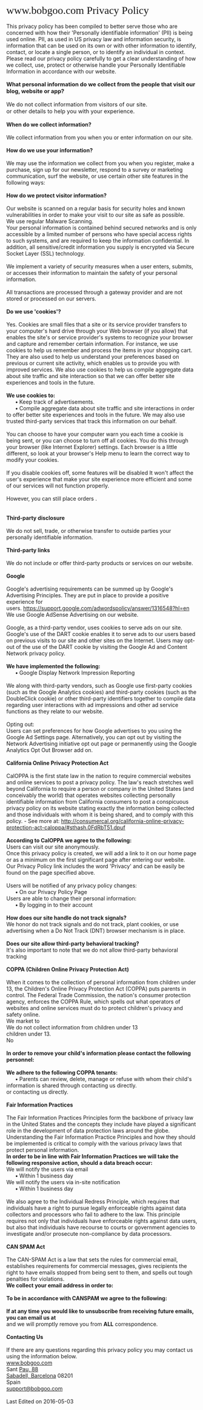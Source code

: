 <div id="ppHeader" style="font-family: verdana; font-size: 21pt; margin: 0px auto;">
www.bobgoo.com Privacy Policy</div>
<span style="font-family: inherit;"></span><br />
<div>
<span style="font-family: inherit;">This privacy policy has been compiled to better serve those who are concerned with how their 'Personally identifiable information' (PII) is being used online. PII, as used in US privacy law and information security, is information that can be used on its own or with other information to identify, contact, or locate a single person, or to identify an individual in context. Please read our privacy policy carefully to get a clear understanding of how we collect, use, protect or otherwise handle your Personally Identifiable Information in accordance with our website.</span></div>
<div id="ppBody" style="margin: 0px auto;">
<span id="infoCo" style="font-size: 11pt;"></span><br />
<div class="grayText" style="font-size: 11pt;">
<strong>What personal information do we collect from the people that visit our blog, website or app?</strong></div>
<br />
<div class="innerText" style="font-size: 11pt;">
We do not collect information from visitors of our site.</div>
<span style="font-size: 11pt;">or other details to help you with your experience.</span></div>
<br />
<div class="grayText">
<strong>When do we collect information?</strong></div>
<br />
<div class="innerText">
We collect information from you when you or enter information on our site.</div>
<br />
<div class="grayText">
<strong>How do we use your information?&nbsp;</strong></div>
<br />
<div class="innerText">
We may use the information we collect from you when you register, make a purchase, sign up for our newsletter, respond to a survey or marketing communication, surf the website, or use certain other site features in the following ways:</div>
<span id="infoPro"></span><br />
<div class="grayText">
<strong>How do we protect visitor information?</strong></div>
<br />
<div class="innerText">
Our website is scanned on a regular basis for security holes and known vulnerabilities in order to make your visit to our site as safe as possible.</div>
<div class="innerText">
We use regular Malware Scanning.</div>
<div class="innerText">
Your personal information is contained behind secured networks and is only accessible by a limited number of persons who have special access rights to such systems, and are required to keep the information confidential. In addition, all sensitive/credit information you supply is encrypted via Secure Socket Layer (SSL) technology.</div>
<br />
<div class="innerText">
We implement a variety of security measures when a user enters, submits, or accesses their information to maintain the safety of your personal information.</div>
<br />
<div class="innerText">
All transactions are processed through a gateway provider and are not stored or processed on our servers.</div>
<span id="coUs"></span><br />
<div class="grayText">
<strong>Do we use 'cookies'?</strong></div>
<br />
<div class="innerText">
Yes. Cookies are small files that a site or its service provider transfers to your computer's hard drive through your Web browser (if you allow) that enables the site's or service provider's systems to recognize your browser and capture and remember certain information. For instance, we use cookies to help us remember and process the items in your shopping cart. They are also used to help us understand your preferences based on previous or current site activity, which enables us to provide you with improved services. We also use cookies to help us compile aggregate data about site traffic and site interaction so that we can offer better site experiences and tools in the future.</div>
<div class="innerText">
<br />
<strong>We use cookies to:</strong></div>
<div class="innerText">
&nbsp;&nbsp;&nbsp;&nbsp;&nbsp;&nbsp;<strong>•</strong>&nbsp;Keep track of advertisements.</div>
<div class="innerText">
&nbsp;&nbsp;&nbsp;&nbsp;&nbsp;&nbsp;<strong>•</strong>&nbsp;Compile aggregate data about site traffic and site interactions in order to offer better site experiences and tools in the future. We may also use trusted third-party services that track this information on our behalf.</div>
<div class="innerText">
<br />
You can choose to have your computer warn you each time a cookie is being sent, or you can choose to turn off all cookies. You do this through your browser (like Internet Explorer) settings. Each browser is a little different, so look at your browser's Help menu to learn the correct way to modify your cookies.</div>
<br />
<div class="innerText">
If you disable cookies off, some features will be disabled It won't affect the user's experience that make your site experience more efficient and some of our services will not function properly.</div>
<br />
<div class="innerText">
However, you can still place orders .</div>
<br />
<span id="trDi"></span><br />
<div class="grayText">
<strong>Third-party disclosure</strong></div>
<br />
<div class="innerText">
We do not sell, trade, or otherwise transfer to outside parties your personally identifiable information.</div>
<span id="trLi"></span><br />
<div class="grayText">
<strong>Third-party links</strong></div>
<br />
<div class="innerText">
We do not include or offer third-party products or services on our website.</div>
<span id="gooAd"></span><br />
<div class="blueText">
<strong>Google</strong></div>
<br />
<div class="innerText">
Google's advertising requirements can be summed up by Google's Advertising Principles. They are put in place to provide a positive experience for users.&nbsp;<a dir="ltr" href="https://support.google.com/adwordspolicy/answer/1316548?hl=en" x-apple-data-detectors-result="1" x-apple-data-detectors-type="link" x-apple-data-detectors="true">https://support.google.com/adwordspolicy/answer/1316548?hl=en</a></div>
<div class="innerText">
We use Google AdSense Advertising on our website.</div>
<div class="innerText">
<br />
Google, as a third-party vendor, uses cookies to serve ads on our site. Google's use of the DART cookie enables it to serve ads to our users based on previous visits to our site and other sites on the Internet. Users may opt-out of the use of the DART cookie by visiting the Google Ad and Content Network privacy policy.</div>
<div class="innerText">
<br />
<strong>We have implemented the following:</strong></div>
<div class="innerText">
&nbsp;&nbsp;&nbsp;&nbsp;&nbsp;&nbsp;<strong>•</strong>&nbsp;Google Display Network Impression Reporting</div>
<br />
<div class="innerText">
We along with third-party vendors, such as Google use first-party cookies (such as the Google Analytics cookies) and third-party cookies (such as the DoubleClick cookie) or other third-party identifiers together to compile data regarding user interactions with ad impressions and other ad service functions as they relate to our website.</div>
<div class="innerText">
<br />
Opting out:<br />
Users can set preferences for how Google advertises to you using the Google Ad Settings page. Alternatively, you can opt out by visiting the Network Advertising initiative opt out page or permanently using the Google Analytics Opt Out Browser add on.</div>
<span id="calOppa"></span><br />
<div class="blueText">
<strong>California Online Privacy Protection Act</strong></div>
<br />
<div class="innerText">
CalOPPA is the first state law in the nation to require commercial websites and online services to post a privacy policy. The law's reach stretches well beyond California to require a person or company in the United States (and conceivably the world) that operates websites collecting personally identifiable information from California consumers to post a conspicuous privacy policy on its website stating exactly the information being collected and those individuals with whom it is being shared, and to comply with this policy. - See more at:&nbsp;<a dir="ltr" href="http://consumercal.org/california-online-privacy-protection-act-caloppa/#sthash.0FdRbT51.dpuf" x-apple-data-detectors-result="2" x-apple-data-detectors-type="link" x-apple-data-detectors="true">http://consumercal.org/california-online-privacy-protection-act-caloppa/#sthash.0FdRbT51.dpuf</a></div>
<div class="innerText">
<br />
<strong>According to CalOPPA we agree to the following:</strong></div>
<div class="innerText">
Users can visit our site anonymously.</div>
<div class="innerText">
Once this privacy policy is created, we will add a link to it on our home page or as a minimum on the first significant page after entering our website.</div>
<div class="innerText">
Our Privacy Policy link includes the word 'Privacy' and can be easily be found on the page specified above.</div>
<div class="innerText">
<br />
Users will be notified of any privacy policy changes:</div>
<div class="innerText">
&nbsp;&nbsp;&nbsp;&nbsp;&nbsp;&nbsp;<strong>•</strong>&nbsp;On our Privacy Policy Page</div>
<div class="innerText">
Users are able to change their personal information:</div>
<div class="innerText">
&nbsp;&nbsp;&nbsp;&nbsp;&nbsp;&nbsp;<strong>•</strong>&nbsp;By logging in to their account</div>
<div class="innerText">
<br />
<strong>How does our site handle do not track signals?</strong></div>
<div class="innerText">
We honor do not track signals and do not track, plant cookies, or use advertising when a Do Not Track (DNT) browser mechanism is in place.</div>
<div class="innerText">
<br />
<strong>Does our site allow third-party behavioral tracking?</strong></div>
<div class="innerText">
It's also important to note that we do not allow third-party behavioral tracking</div>
<span id="coppAct"></span><br />
<div class="blueText">
<strong>COPPA (Children Online Privacy Protection Act)</strong></div>
<br />
<div class="innerText">
When it comes to the collection of personal information from children under 13, the Children's Online Privacy Protection Act (COPPA) puts parents in control. The Federal Trade Commission, the nation's consumer protection agency, enforces the COPPA Rule, which spells out what operators of websites and online services must do to protect children's privacy and safety online.</div>
<div class="innerText">
We market to<br />
<div class="innerText">
We do not collect information from children under 13</div>
children under 13.</div>
<div class="innerText">
No</div>
<div class="innerText">
<br />
<strong>In order to remove your child's information please contact the following personnel:&nbsp;</strong></div>
<div class="innerText">
<br />
<strong>We adhere to the following COPPA tenants:&nbsp;</strong></div>
<div class="innerText">
&nbsp;&nbsp;&nbsp;&nbsp;&nbsp;&nbsp;<strong>•</strong>&nbsp;Parents can review, delete, manage or refuse with whom their child's information is shared through contacting us directly.</div>
or contacting us directly.<br />
<span id="ftcFip"></span><br />
<div class="blueText">
<strong>Fair Information Practices</strong></div>
<br />
<div class="innerText">
The Fair Information Practices Principles form the backbone of privacy law in the United States and the concepts they include have played a significant role in the development of data protection laws around the globe. Understanding the Fair Information Practice Principles and how they should be implemented is critical to comply with the various privacy laws that protect personal information.</div>
<div class="innerText">
<strong>In order to be in line with Fair Information Practices we will take the following responsive action, should a data breach occur:</strong></div>
<div class="innerText">
We will notify the users via email</div>
<div class="innerText">
&nbsp;&nbsp;&nbsp;&nbsp;&nbsp;&nbsp;<strong>•</strong>&nbsp;Within 1 business day</div>
<div class="innerText">
We will notify the users via in-site notification</div>
<div class="innerText">
&nbsp;&nbsp;&nbsp;&nbsp;&nbsp;&nbsp;<strong>•</strong>&nbsp;Within 1 business day</div>
<div class="innerText">
<br />
We also agree to the Individual Redress Principle, which requires that individuals have a right to pursue legally enforceable rights against data collectors and processors who fail to adhere to the law. This principle requires not only that individuals have enforceable rights against data users, but also that individuals have recourse to courts or government agencies to investigate and/or prosecute non-compliance by data processors.</div>
<span id="canSpam"></span><br />
<div class="blueText">
<strong>CAN SPAM Act</strong></div>
<br />
<div class="innerText">
The CAN-SPAM Act is a law that sets the rules for commercial email, establishes requirements for commercial messages, gives recipients the right to have emails stopped from being sent to them, and spells out tough penalties for violations.</div>
<div class="innerText">
<strong>We collect your email address in order to:</strong></div>
<div class="innerText">
<br />
<strong>To be in accordance with CANSPAM we agree to the following:</strong></div>
<div class="innerText">
<strong><br />If at any time you would like to unsubscribe from receiving future emails, you can email us at</strong></div>
and we will promptly remove you from&nbsp;<strong>ALL</strong>&nbsp;correspondence.<br />
<span id="ourCon"></span><br />
<div class="blueText">
<strong>Contacting Us</strong></div>
<br />
<div class="innerText">
If there are any questions regarding this privacy policy you may contact us using the information below.</div>
<div class="innerText">
<a dir="ltr" href="http://www.bobgoo.com/" x-apple-data-detectors-result="3" x-apple-data-detectors-type="link" x-apple-data-detectors="true">www.bobgoo.com</a></div>
<div class="innerText">
Sant&nbsp;<a dir="ltr" href="x-apple-data-detectors://4/0" x-apple-data-detectors-result="4/0" x-apple-data-detectors-type="address" x-apple-data-detectors="true">Pau, 88</a></div>
<a dir="ltr" href="x-apple-data-detectors://4/0" x-apple-data-detectors-result="4/0" x-apple-data-detectors-type="address" x-apple-data-detectors="true">Sabadell, Barcelona</a>&nbsp;08201<br />
<div class="innerText">
Spain</div>
<div class="innerText">
<a dir="ltr" href="mailto:support@bobgoo.com" x-apple-data-detectors-result="4/1" x-apple-data-detectors-type="link" x-apple-data-detectors="true">support@bobgoo.com</a></div>
<div class="innerText">
<br />
Last Edited on 2016-05-03</div>
